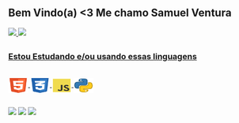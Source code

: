 ## Bem Vindo(a) <3 Me chamo Samuel Ventura 
<div>
  <a href="https://github.com/samuel-ventura">
  <img height="180em" src="https://github-readme-stats.vercel.app/api?username=samuel-ventura&show_icons=true&theme=dracula&include_all_commits=true&count_private=true"/>
  <img height="180em" src="https://github-readme-stats.vercel.app/api/top-langs/?username=samuel-ventura&langs_count=16&theme=dracula"/>
</div>
  
  ##
  
<h3><strong>Estou Estudando e/ou usando essas linguagens</strong></h3>
<div style="display: inline_block"><br>
  <img align="center" height="30" width="40" src="/icon-html5.svg" alt="sam-HTML">
  <img align="center" height="30" width="40" src="/icon-css3.svg" alt="sam-CSS">
  <img align="center" height="30" width="40" src="/icon-js.svg" alt="sam-js">
  <img align="center" height="30" width="40" src="/icon-python.svg" alt="sam-python">
</div>
  
  ##
  
<div>
  <a href="https://www.instagram.com/sam_ph7/" target="_blank"> <img src="https://img.shields.io/badge/-Instagram-%23F96EBA%20?style=for-the-badge&logo=instagram&logoColor=white" target="_blank"></a>
  <a href="https://www.twitch.tv/thenoobfps" target="_blank"> <img src="https://img.shields.io/badge/-Twitch-%23D100FA?style=for-the-badge&logo=twitch&logoColor=white" target="_blank"></a>
  <a href="https://www.linkedin.com/in/samuel-ventura/" target="_blank"> <img src="https://img.shields.io/badge/-LinkedIn-%232E5CF6?style=for-the-badge&logo=linkedIn&logoColor=white"></a>
</div>
